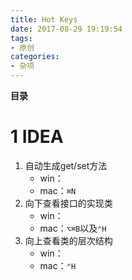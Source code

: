 ```yaml
---
title: Hot Keys
date: 2017-08-29 19:19:54
tags: 
- 原创
categories: 
- 杂项
---
```


__目录__

<!-- toc -->
<!--more-->

# 1 IDEA

1. 自动生成get/set方法
    * win：
    * mac：`⌘N`
1. 向下查看接口的实现类
    * win：
    * mac：`⌥⌘B`以及`⌃H`
1. 向上查看类的层次结构
    * win：
    * mac：`⌃H`
